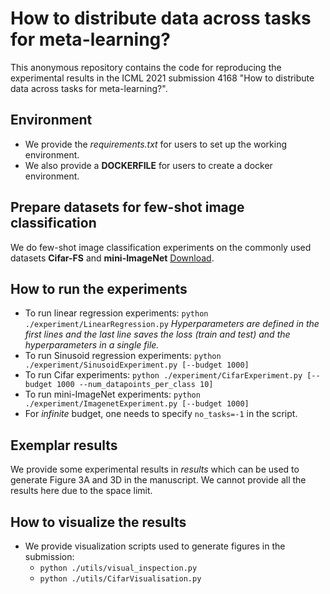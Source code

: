 # How to distribute data across tasks for meta-learning?
This anonymous repository contains the code for reproducing the experimental results in the ICML 2021 submission 4168 "How to distribute data across tasks for meta-learning?".
## Environment
* We provide the *requirements.txt* for users to set up the working environment.
* We also provide a **DOCKERFILE** for users to create a docker environment.
## Prepare datasets for few-shot image classification
We do few-shot image classification experiments on the commonly used datasets **Cifar-FS** and **mini-ImageNet** [Download](https://github.com/bertinetto/r2d2).
## How to run the experiments
* To run linear regression experiments:
`python ./experiment/LinearRegression.py`
 *Hyperparameters are defined in the first lines and the last line saves the loss (train and test) and the hyperparameters in a single file.*
* To run Sinusoid regression experiments:
`python ./experiment/SinusoidExperiment.py [--budget 1000]`
* To run Cifar experiments: 
`python ./experiment/CifarExperiment.py [--budget 1000 --num_datapoints_per_class 10]`
* To run mini-ImageNet experiments:
`python ./experiment/ImagenetExperiment.py [--budget 1000]`
* For *infinite* budget, one needs to specify `no_tasks=-1` in the script.

## Exemplar results
We provide some experimental results in *results* which can be used to generate Figure 3A and 3D in the manuscript. We cannot provide all the results here due to the space limit.

## How to visualize the results
* We provide visualization scripts used to generate figures in the submission:
  * `python ./utils/visual_inspection.py`
  * `python ./utils/CifarVisualisation.py`
  
